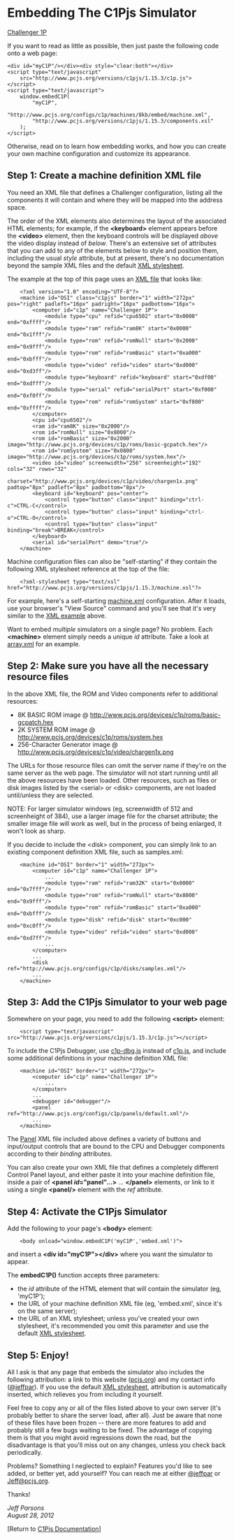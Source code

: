 Embedding The C1Pjs Simulator
===
[Challenger 1P](/configs/c1p/machines/8kb/embed/ "C1Pjs:c1pDemo")

If you want to read as little as possible, then just paste the following code onto a web page:

	<div id="myC1P"/></div><div style="clear:both"></div>
	<script type="text/javascript"
		src="http://www.pcjs.org/versions/c1pjs/1.15.3/c1p.js">
	</script>
	<script type="text/javascript">
		window.embedC1P(
			"myC1P",
			"http://www.pcjs.org/configs/c1p/machines/8kb/embed/machine.xml",
			"http://www.pcjs.org/versions/c1pjs/1.15.3/components.xsl"
		);
	</script>

Otherwise, read on to learn how embedding works, and how you can create your own machine configuration and customize
its appearance.

Step 1: Create a machine definition XML file
---
You need an XML file that defines a Challenger configuration, listing all the components it will contain and where
they will be mapped into the address space.

The order of the XML elements also determines the layout of the associated HTML elements; for example, if the
**&lt;keyboard&gt;** element appears before the **&lt;video&gt;** element, then the keyboard controls will be
displayed *above* the video display instead of *below*. There's an extensive set of attributes that you can add
to any of the elements below to style and position them, including the usual *style* attribute, but at present,
there's no documentation beyond the sample XML files and the default [XML stylesheet](/versions/c1pjs/1.15.3/components.xsl).

The example at the top of this page uses an [XML file](/configs/c1p/machines/8kb/embed/machine.xml) that looks like:

		<?xml version="1.0" encoding="UTF-8"?>
		<machine id="OSI" class="c1pjs" border="1" width="272px" pos="right" padleft="16px" padright="16px" padbottom="16px">
			<computer id="c1p" name="Challenger 1P">
				<module type="cpu" refid="cpu6502" start="0x0000" end="0xffff"/>
				<module type="ram" refid="ram8K" start="0x0000" end="0x1fff"/>
				<module type="rom" refid="romNull" start="0x2000" end="0x9fff"/>
				<module type="rom" refid="romBasic" start="0xa000" end="0xbfff"/>
				<module type="video" refid="video" start="0xd000" end="0xd3ff"/>
				<module type="keyboard" refid="keyboard" start="0xdf00" end="0xdfff"/>
				<module type="serial" refid="serialPort" start="0xf000" end="0xf0ff"/>
				<module type="rom" refid="romSystem" start="0xf800" end="0xffff"/>
			</computer>
			<cpu id="cpu6502"/>
			<ram id="ram8K" size="0x2000"/>
			<rom id="romNull" size="0x8000"/>
			<rom id="romBasic" size="0x2000" image="http://www.pcjs.org/devices/c1p/roms/basic-gcpatch.hex"/>
			<rom id="romSystem" size="0x0800" image="http://www.pcjs.org/devices/c1p/roms/system.hex"/>
			<video id="video" screenwidth="256" screenheight="192" cols="32" rows="32"
				charset="http://www.pcjs.org/devices/c1p/video/chargen1x.png" padtop="8px" padleft="8px" padbottom="8px"/>
			<keyboard id="keyboard" pos="center">
				<control type="button" class="input" binding="ctrl-c">CTRL-C</control>
				<control type="button" class="input" binding="ctrl-o">CTRL-O</control>
				<control type="button" class="input" binding="break">BREAK</control>
			</keyboard>
			<serial id="serialPort" demo="true"/>
		</machine>

Machine configuration files can also be "self-starting" if they contain the following XML stylesheet reference at the
top of the file:

		<?xml-stylesheet type="text/xsl" href="http://www.pcjs.org/versions/c1pjs/1.15.3/machine.xsl"?>

For example, here's a self-starting [machine.xml](/configs/c1p/machines/8kb/large/machine.xml) configuration.
After it loads, use your browser's "View Source" command and you'll see that it's very similar to the
[XML example](/configs/c1p/machines/8kb/embed/machine.xml) above.

Want to embed *multiple* simulators on a single page? No problem. Each **&lt;machine&gt;** element simply needs
a unique *id* attribute. Take a look at [array.xml](/configs/c1p/machines/8kb/array/) for an example.

Step 2: Make sure you have all the necessary resource files
---
In the above XML file, the ROM and Video components refer to additional resources:

- 8K BASIC ROM image @ http://www.pcjs.org/devices/c1p/roms/basic-gcpatch.hex
- 2K SYSTEM ROM image @ http://www.pcjs.org/devices/c1p/roms/system.hex
- 256-Character Generator image @ http://www.pcjs.org/devices/c1p/video/chargen1x.png

The URLs for those resource files can omit the server name if they're on the same server as the web page.
The simulator will not start running until all the above resources have been loaded. Other resources, such as files
or disk images listed by the &lt;serial&gt; or &lt;disk&gt; components, are not loaded until/unless they are selected.

NOTE: For larger simulator windows (eg, screenwidth of 512 and screenheight of 384), use a larger image file for the charset attribute; the smaller image file will work as well, but in the process of being enlarged, it won't look as sharp.

If you decide to include the &lt;disk&gt; component, you can simply link to an existing component definition XML file,
such as samples.xml:

		<machine id="OSI" border="1" width="272px">
			<computer id="c1p" name="Challenger 1P">
				...
				<module type="ram" refid="ram32K" start="0x0000" end="0x7fff"/>
				<module type="rom" refid="romNull" start="0x8000" end="0x9fff"/>
				<module type="rom" refid="romBasic" start="0xa000" end="0xbfff"/>
				<module type="disk" refid="disk" start="0xc000" end="0xc0ff"/>
				<module type="video" refid="video" start="0xd000" end="0xd7ff"/>
				...
			</computer>
			...
			<disk ref="http://www.pcjs.org/configs/c1p/disks/samples.xml"/>
			...
		</machine>

Step 3: Add the C1Pjs Simulator to your web page
---
Somewhere on your page, you need to add the following **&lt;script&gt;** element:

		<script type="text/javascript" src="http://www.pcjs.org/versions/c1pjs/1.15.3/c1p.js"></script>

To include the C1Pjs Debugger, use [c1p-dbg.js](/versions/c1pjs/1.15.3/c1p-dbg.js) instead of
[c1p.js](/versions/c1pjs/1.15.3/c1p.js), and include some additional definitions in your machine
definition XML file:

		<machine id="OSI" border="1" width="272px">
			<computer id="c1p" name="Challenger 1P">
				...
			</computer>
			...
			<debugger id="debugger"/>
			<panel ref="http://www.pcjs.org/configs/c1p/panels/default.xml"/>
			...
		</machine>

The [Panel](/configs/c1p/panels/default.xml) XML file included above defines a variety of buttons and
input/output controls that are bound to the CPU and Debugger components according to their *binding*
attributes.

You can also create your own XML file that defines a completely different Control Panel layout, and either
paste it into your machine definition file, inside a pair of **&lt;panel *id*="panel"...&gt;** ... **&lt;/panel&gt;**
elements, or link to it using a single **&lt;panel/&gt;** element with the *ref* attribute.

Step 4: Activate the C1Pjs Simulator
---
Add the following to your page's **&lt;body&gt;** element:

		<body onload="window.embedC1P('myC1P','embed.xml')">

and insert a **&lt;div id="myC1P"&gt;&lt;/div&gt;** where you want the simulator to appear.

The **embedC1P()** function accepts three parameters:
- the *id* attribute of the HTML element that will contain the simulator (eg, 'myC1P');
- the URL of your machine definition XML file (eg, 'embed.xml', since it's on the same server);
- the URL of an XML stylesheet; unless you've created your own stylesheet, it's recommended you omit this
parameter and use the default [XML stylesheet](/versions/c1pjs/1.15.3/components.xsl).

Step 5: Enjoy!
---
All I ask is that any page that embeds the simulator also includes the following attribution: a link to this
website ([pcjs.org](http://www.pcjs.org/)) and my contact info ([@jeffpar](http://twitter.com/jeffpar)).
If you use the default [XML stylesheet](/versions/c1pjs/1.15.3/components.xsl), attribution is automatically inserted,
which relieves you from including it yourself.

Feel free to copy any or all of the files listed above to your own server (it's probably better to share the server
load, after all). Just be aware that none of these files have been frozen -- there are more features to add and
probably still a few bugs waiting to be fixed. The advantage of copying them is that you might avoid regressions down
the road, but the disadvantage is that you'll miss out on any changes, unless you check back periodically.

Problems? Something I neglected to explain? Features you'd like to see added, or better yet, add yourself? You can
reach me at either [@jeffpar](http://twitter.com/jeffpar) or [Jeff@pcjs.org](mailto:Jeff@pcjs.org).

Thanks!

*Jeff Parsons<br/>August 28, 2012*

[Return to [C1Pjs Documentation](../)]